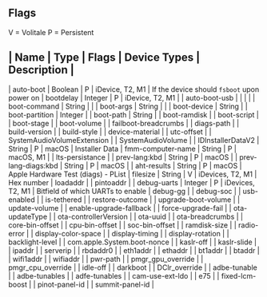 
## Flags
V = Volitale
P = Persistent


| Name            				| Type     	| Flags	| Device Types    	|  Description											|
---------------------------------------------------------------------------------------------------------------------------------
| auto-boot       				| Boolean  	| P   	| iDevice, T2, M1 	| If the device should `fsboot` upon power on
| bootdelay       				| Integer  	| P   	| iDevice, T2, M1 	| 
| auto-boot-usb   				| 			| 		|					|
| boot-command    				| String   	|		|
| boot-args       				| String  	|		|
| boot-device     				| String	|
| boot-partition  				| Integer	|
| boot-path       				| String	|
| boot-ramdisk    				|
| boot-script    				|
| boot-stage      				|
| boot-volume     				|
| failboot-breadcrumbs 			|
| diags-path					|
| build-version    				|
| build-style                   |
| device-material             	|
| utc-offset                  	|
| SystemAudioVolumeExtension  	|
| SystemAudioVolume				|
| IDInstallerDataV2				| String	| P		| macOS				| Installer Data
| fmm-computer-name				| String	| P		| macOS, M1			|
| lts-persistance				|
| prev-lang:kbd               	| String 	| P 	| macOS				|
| prev-lang-diags:kbd 			| String 	| P 	| macOS				|
| aht-results 					| String	| P 	| macOS 			| Apple Hardware Test (diags) - PList
| filesize 						| String 	| V 	| iDevices, T2, M1 	| Hex number
| loadaddr						|
| pintoaddr						|
| debug-uarts 					| Integer 	| P 	| iDevices, T2, M1 	| Bitfield of which UARTs to enable
| debug-gg						|
| debug-soc						|
| usb-enabled					|
| is-tethered					|
| restore-outcome				|
| upgrade-boot-volume			|
| update-volume					|
| enable-upgrade-fallback		|
| force-upgrade-fail			|
| ota-updateType				|
| ota-controllerVersion			|
| ota-uuid						|
| ota-breadcrumbs				|
| core-bin-offset				|
| cpu-bin-offset				|
| soc-bin-offset				|
| ramdisk-size					|
| radio-error					|
| display-color-space			|
| display-timing				|
| display-rotation				|
| backlight-level				|
| com.apple.System.boot-nonce	|
| kaslr-off						|
| kaslr-slide					|
| ipaddr						|
| serverip						|
| rbdaddr0						|
| eth1addr						|
| ethaddr						|
| bt1addr						|
| btaddr						|
| wifi1addr						|
| wifiaddr						|
| pwr-path						|
| pmgr_gpu_override				|
| pmgr_cpu_override				|
| idle-off						  |
| darkboot						  |
| DClr_override					|
| adbe-tunable					|
| adbe-tunables					|
| adfe-tunables					|
| cam-use-ext-ldo				|
| e75							      |
| fixed-lcm-boost				|
| pinot-panel-id				|
| summit-panel-id				|
